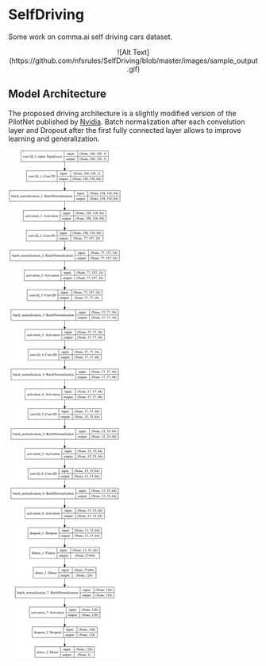 # SelfDriving
Some work on comma.ai self driving cars dataset.


<p align="center">![Alt Text](https://github.com/nfsrules/SelfDriving/blob/master/images/sample_output.gif)</p>



## Model Architecture
The proposed driving architecture is a slightly modified version of the PilotNet published by [Nvidia](https://www.youtube.com/watch?v=ccShIHBCx4g).
Batch normalization after each convolution layer and Dropout after the first fully connected layer allows to improve learning and generalization.

![alt text](https://github.com/nfsrules/SelfDriving/blob/master/images/model_inet_2.png)




